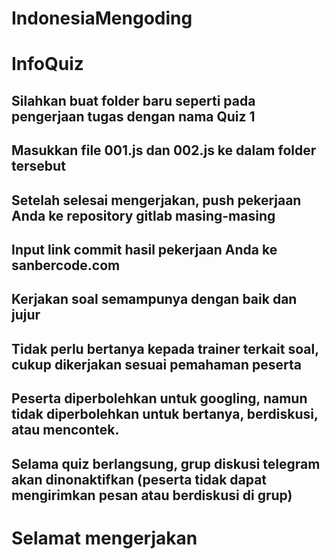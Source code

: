 # IndonesiaMengoding
# InfoQuiz

## Silahkan buat folder baru seperti pada pengerjaan tugas dengan nama Quiz 1
## Masukkan file 001.js dan 002.js ke dalam folder tersebut
## Setelah selesai mengerjakan, push pekerjaan Anda ke repository gitlab masing-masing
## Input link commit hasil pekerjaan Anda ke sanbercode.com

## Kerjakan soal semampunya dengan baik dan jujur
## Tidak perlu bertanya kepada trainer terkait soal, cukup dikerjakan sesuai pemahaman peserta
## Peserta diperbolehkan untuk googling, namun tidak diperbolehkan untuk bertanya, berdiskusi, atau mencontek.
## Selama quiz berlangsung, grup diskusi telegram akan dinonaktifkan (peserta tidak dapat mengirimkan pesan atau berdiskusi di grup)

# Selamat mengerjakan